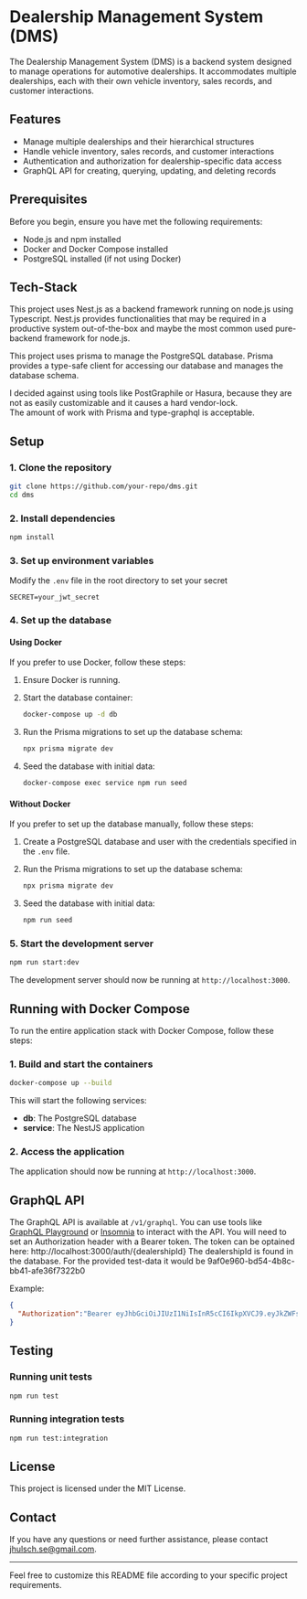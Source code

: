 
# Dealership Management System (DMS)

The Dealership Management System (DMS) is a backend system designed to manage operations for automotive dealerships. It accommodates multiple dealerships, each with their own vehicle inventory, sales records, and customer interactions.

## Features

- Manage multiple dealerships and their hierarchical structures
- Handle vehicle inventory, sales records, and customer interactions
- Authentication and authorization for dealership-specific data access
- GraphQL API for creating, querying, updating, and deleting records

## Prerequisites

Before you begin, ensure you have met the following requirements:

- Node.js and npm installed
- Docker and Docker Compose installed
- PostgreSQL installed (if not using Docker)


## Tech-Stack
This project uses Nest.js as a backend framework running on node.js using Typescript.
Nest.js provides functionalities that may be required in a productive system out-of-the-box and
maybe the most common used pure-backend framework for node.js.

This project uses prisma to manage the PostgreSQL database.
Prisma provides a type-safe client for accessing our database and manages the database schema.

I decided against using tools like PostGraphile or Hasura, because they are not as easily customizable and it causes
a hard vendor-lock.  
The amount of work with Prisma and type-graphql is acceptable.



## Setup

### 1. Clone the repository

```bash
git clone https://github.com/your-repo/dms.git
cd dms
```

### 2. Install dependencies

```bash
npm install
```

### 3. Set up environment variables

Modify the `.env` file in the root directory to set your secret
```
SECRET=your_jwt_secret
```

### 4. Set up the database

#### Using Docker

If you prefer to use Docker, follow these steps:

1. Ensure Docker is running.

2. Start the database container:

   ```bash
   docker-compose up -d db
   ```

3. Run the Prisma migrations to set up the database schema:

   ```bash
   npx prisma migrate dev
   ```

4. Seed the database with initial data:

   ```bash
   docker-compose exec service npm run seed
   ```

#### Without Docker

If you prefer to set up the database manually, follow these steps:

1. Create a PostgreSQL database and user with the credentials specified in the `.env` file.

2. Run the Prisma migrations to set up the database schema:

   ```bash
   npx prisma migrate dev
   ```

3. Seed the database with initial data:

   ```bash
   npm run seed
   ```

### 5. Start the development server

```bash
npm run start:dev
```

The development server should now be running at `http://localhost:3000`.

## Running with Docker Compose

To run the entire application stack with Docker Compose, follow these steps:

### 1. Build and start the containers

```bash
docker-compose up --build
```

This will start the following services:

- **db**: The PostgreSQL database
- **service**: The NestJS application

### 2. Access the application

The application should now be running at `http://localhost:3000`.

## GraphQL API

The GraphQL API is available at `/v1/graphql`. You can use tools like [GraphQL Playground](https://github.com/prisma-labs/graphql-playground) or [Insomnia](https://insomnia.rest/) to interact with the API.
You will need to set an Authorization header with a Bearer token. The token can be optained here:
http://localhost:3000/auth/{dealershipId}
The dealershipId is found in the database. For the provided test-data it would be 9af0e960-bd54-4b8c-bb41-afe36f7322b0

Example:
```json
{
  "Authorization":"Bearer eyJhbGciOiJIUzI1NiIsInR5cCI6IkpXVCJ9.eyJkZWFsZXJzaGlwSWQiOiI5YWYwZTk2MC1iZDU0LTRiOGMtYmI0MS1hZmUzNmY3MzIyYjAiLCJpYXQiOjE3MTczMDcxMDQsImV4cCI6MTcxOTg5OTEwNH0.Nin4m0NxpoMLmdY2KvAIxUYLDFtmO2S7gRpha1ipSTI"
}
```


## Testing

### Running unit tests

```bash
npm run test
```

### Running integration tests

```bash
npm run test:integration
```

## License

This project is licensed under the MIT License.

## Contact

If you have any questions or need further assistance, please contact [jhulsch.se@gmail.com](mailto:jhulsch.se@gmail.com).

---

Feel free to customize this README file according to your specific project requirements.

